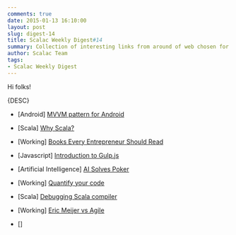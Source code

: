 ```yaml
---
comments: true
date: 2015-01-13 16:10:00
layout: post
slug: digest-14
title: Scalac Weekly Digest#14
summary: Collection of interesting links from around of web chosen for you by Scalac team
author: Scalac Team
tags:
- Scalac Weekly Digest
---
```


Hi folks! 

{DESC}

* \[Android\] [MVVM pattern for Android](https://robobinding.github.io/RoboBinding/)

* \[Scala\] [Why Scala?](http://softwarecorner.wordpress.com/2014/12/31/why-scala/)

* \[Working\] [Books Every Entrepreneur Should Read](http://www.businessinsider.com/best-books-for-entrepreneurs-2014-9)
 
* \[Javascript\] [Introduction to Gulp.js](https://medium.com/@lukyvj/an-introduction-to-gulp-js-295ee489e2c9) 

* \[Artificial Intelligence\] [AI Solves Poker](http://www.geek.com/news/ai-solves-texas-hold-em-poker-and-becomes-unbeatable-1613099/) 

* \[Working\] [Quantify your code](http://blog.newrelic.com/2014/12/16/quantify-your-code/) 

* \[Scala\] [Debugging Scala compiler](http://yefremov.net/blog/debugging-scala-compiler-magic/)

* \[Working\] [Eric Meijer vs Agile](http://www.theregister.co.uk/2015/01/08/erik_meijer_agile_is_a_cancer_we_have_to_eliminate_from_the_industry/)

* \[\] []()
